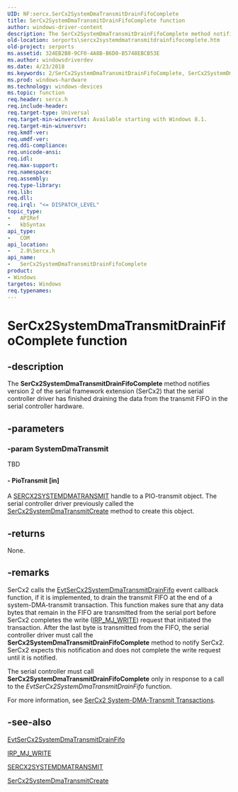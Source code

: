 ```yaml
---
UID: NF:sercx.SerCx2SystemDmaTransmitDrainFifoComplete
title: SerCx2SystemDmaTransmitDrainFifoComplete function
author: windows-driver-content
description: The SerCx2SystemDmaTransmitDrainFifoComplete method notifies version 2 of the serial framework extension (SerCx2) that the serial controller driver has finished draining the data from the transmit FIFO in the serial controller hardware.
old-location: serports\sercx2systemdmatransmitdrainfifocomplete.htm
old-project: serports
ms.assetid: 324EB2B8-9CF0-4A8B-B6D0-B5748EBCB53E
ms.author: windowsdriverdev
ms.date: 4/23/2018
ms.keywords: 2/SerCx2SystemDmaTransmitDrainFifoComplete, SerCx2SystemDmaTransmitDrainFifoComplete, SerCx2SystemDmaTransmitDrainFifoComplete method [Serial Ports], serports.sercx2systemdmatransmitdrainfifocomplete
ms.prod: windows-hardware
ms.technology: windows-devices
ms.topic: function
req.header: sercx.h
req.include-header: 
req.target-type: Universal
req.target-min-winverclnt: Available starting with Windows 8.1.
req.target-min-winversvr: 
req.kmdf-ver: 
req.umdf-ver: 
req.ddi-compliance: 
req.unicode-ansi: 
req.idl: 
req.max-support: 
req.namespace: 
req.assembly: 
req.type-library: 
req.lib: 
req.dll: 
req.irql: "<= DISPATCH_LEVEL"
topic_type:
-	APIRef
-	kbSyntax
api_type:
-	COM
api_location:
-	2.0\Sercx.h
api_name:
-	SerCx2SystemDmaTransmitDrainFifoComplete
product:
- Windows
targetos: Windows
req.typenames: 
---
```


# SerCx2SystemDmaTransmitDrainFifoComplete function


## -description


The <b>SerCx2SystemDmaTransmitDrainFifoComplete</b> method notifies version 2 of the serial framework extension (SerCx2) that the serial controller driver has finished draining the data from the transmit FIFO in the serial controller hardware.


## -parameters




### -param SystemDmaTransmit

TBD




#### - PioTransmit [in]

A <a href="https://docs.microsoft.com/en-us/windows-hardware/drivers/serports/sercx2-object-handles">SERCX2SYSTEMDMATRANSMIT</a> handle to a PIO-transmit object. The serial controller driver previously called the <a href="https://msdn.microsoft.com/library/windows/hardware/dn265288">SerCx2SystemDmaTransmitCreate</a> method to create this object.


## -returns



None.




## -remarks



SerCx2 calls the <a href="https://msdn.microsoft.com/796A6C4B-0C7E-43C5-88BC-C03DAA3869A6">EvtSerCx2SystemDmaTransmitDrainFifo</a> event callback function, if it is implemented, to drain the transmit FIFO at the end of a system-DMA-transmit transaction. This function makes sure that any data bytes that remain in the FIFO are transmitted from the serial port before SerCx2 completes the write (<a href="https://msdn.microsoft.com/library/windows/hardware/ff550819">IRP_MJ_WRITE</a>) request that initiated the transaction. After the last byte is transmitted from the FIFO, the serial controller driver must call the <b>SerCx2SystemDmaTransmitDrainFifoComplete</b> method to notify SerCx2. SerCx2 expects this notification and does not complete the write request until it is notified.

The serial controller must call <b>SerCx2SystemDmaTransmitDrainFifoComplete</b> only in response to a call to the <i>EvtSerCx2SystemDmaTransmitDrainFifo</i> function.

For more information, see <a href="https://msdn.microsoft.com/8569E76F-CAFF-4A2C-8052-62B340C5ADED">SerCx2 System-DMA-Transmit Transactions</a>.




## -see-also




<a href="https://msdn.microsoft.com/796A6C4B-0C7E-43C5-88BC-C03DAA3869A6">EvtSerCx2SystemDmaTransmitDrainFifo</a>



<a href="https://msdn.microsoft.com/library/windows/hardware/ff550819">IRP_MJ_WRITE</a>



<a href="https://docs.microsoft.com/en-us/windows-hardware/drivers/serports/sercx2-object-handles">SERCX2SYSTEMDMATRANSMIT</a>



<a href="https://msdn.microsoft.com/library/windows/hardware/dn265288">SerCx2SystemDmaTransmitCreate</a>
 

 

